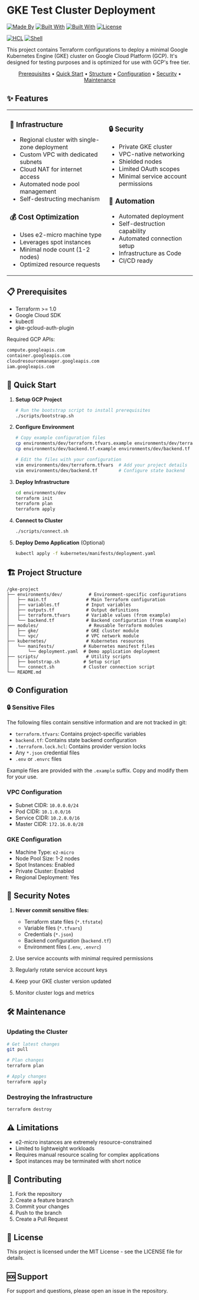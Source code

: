 # GKE Test Cluster Deployment

[![Made By][made-by-shield]][made-by-url]
[![Built With][built-with-terraform]][terraform-url]
[![Built With][built-with-gcp]][gcp-url]
[![License][license-shield]][license-url]

[![HCL][hcl-shield]][hcl-url]
[![Shell][shell-shield]][shell-url]

This project contains Terraform configurations to deploy a minimal Google Kubernetes Engine (GKE) cluster on Google Cloud Platform (GCP). It's designed for testing purposes and is optimized for use with GCP's free tier.

<p align="center">
  <a href="#prerequisites">Prerequisites</a> •
  <a href="#quick-start">Quick Start</a> •
  <a href="#project-structure">Structure</a> •
  <a href="#configuration">Configuration</a> •
  <a href="#security-notes">Security</a> •
  <a href="#maintenance">Maintenance</a>
</p>

## ✨ Features

<table>
<tr>
<td>

### 🚀 Infrastructure
- Regional cluster with single-zone deployment
- Custom VPC with dedicated subnets
- Cloud NAT for internet access
- Automated node pool management
- Self-destructing mechanism

### 💰 Cost Optimization
- Uses e2-micro machine type
- Leverages spot instances
- Minimal node count (1-2 nodes)
- Optimized resource requests

</td>
<td>

### 🔒 Security
- Private GKE cluster
- VPC-native networking
- Shielded nodes
- Limited OAuth scopes
- Minimal service account permissions

### 🤖 Automation
- Automated deployment
- Self-destruction capability
- Automated connection setup
- Infrastructure as Code
- CI/CD ready

</td>
</tr>
</table>

## 📋 Prerequisites

- Terraform >= 1.0
- Google Cloud SDK
- kubectl
- gke-gcloud-auth-plugin

Required GCP APIs:
```bash
compute.googleapis.com
container.googleapis.com
cloudresourcemanager.googleapis.com
iam.googleapis.com
```

## 🚀 Quick Start

1. **Setup GCP Project**
   ```bash
   # Run the bootstrap script to install prerequisites
   ./scripts/bootstrap.sh
   ```

2. **Configure Environment**
   ```bash
   # Copy example configuration files
   cp environments/dev/terraform.tfvars.example environments/dev/terraform.tfvars
   cp environments/dev/backend.tf.example environments/dev/backend.tf
   
   # Edit the files with your configuration
   vim environments/dev/terraform.tfvars  # Add your project details
   vim environments/dev/backend.tf        # Configure state backend
   ```

3. **Deploy Infrastructure**
   ```bash
   cd environments/dev
   terraform init
   terraform plan
   terraform apply
   ```

4. **Connect to Cluster**
   ```bash
   ./scripts/connect.sh
   ```

5. **Deploy Demo Application** (Optional)
   ```bash
   kubectl apply -f kubernetes/manifests/deployment.yaml
   ```

## 🏗️ Project Structure

```
/gke-project
├── environments/dev/          # Environment-specific configurations
│   ├── main.tf               # Main Terraform configuration
│   ├── variables.tf          # Input variables
│   ├── outputs.tf            # Output definitions
│   ├── terraform.tfvars      # Variable values (from example)
│   └── backend.tf            # Backend configuration (from example)
├── modules/                   # Reusable Terraform modules
│   ├── gke/                  # GKE cluster module
│   └── vpc/                  # VPC network module
├── kubernetes/               # Kubernetes resources
│   └── manifests/           # Kubernetes manifest files
│       └── deployment.yaml  # Demo application deployment
├── scripts/                  # Utility scripts
│   ├── bootstrap.sh         # Setup script
│   └── connect.sh           # Cluster connection script
└── README.md
```

## ⚙️ Configuration

### 🔒 Sensitive Files
The following files contain sensitive information and are not tracked in git:
- `terraform.tfvars`: Contains project-specific variables
- `backend.tf`: Contains state backend configuration
- `.terraform.lock.hcl`: Contains provider version locks
- Any `*.json` credential files
- `.env` or `.envrc` files

Example files are provided with the `.example` suffix. Copy and modify them for your use.

### VPC Configuration
- Subnet CIDR: `10.0.0.0/24`
- Pod CIDR: `10.1.0.0/16`
- Service CIDR: `10.2.0.0/16`
- Master CIDR: `172.16.0.0/28`

### GKE Configuration
- Machine Type: `e2-micro`
- Node Pool Size: 1-2 nodes
- Spot Instances: Enabled
- Private Cluster: Enabled
- Regional Deployment: Yes

## 🔐 Security Notes

1. **Never commit sensitive files:**
   - Terraform state files (`*.tfstate`)
   - Variable files (`*.tfvars`)
   - Credentials (`*.json`)
   - Backend configuration (`backend.tf`)
   - Environment files (`.env`, `.envrc`)

2. Use service accounts with minimal required permissions
3. Regularly rotate service account keys
4. Keep your GKE cluster version updated
5. Monitor cluster logs and metrics

## 🛠️ Maintenance

### Updating the Cluster
```bash
# Get latest changes
git pull

# Plan changes
terraform plan

# Apply changes
terraform apply
```

### Destroying the Infrastructure
```bash
terraform destroy
```

## ⚠️ Limitations

- e2-micro instances are extremely resource-constrained
- Limited to lightweight workloads
- Requires manual resource scaling for complex applications
- Spot instances may be terminated with short notice

## 🤝 Contributing

1. Fork the repository
2. Create a feature branch
3. Commit your changes
4. Push to the branch
5. Create a Pull Request

## 📝 License

This project is licensed under the MIT License - see the LICENSE file for details.

## 🆘 Support

For support and questions, please open an issue in the repository.

<!-- MARKDOWN LINKS & BADGES -->
[made-by-shield]: https://img.shields.io/badge/MADE_BY-DEVOPS_ENGINEERS-blue?style=for-the-badge
[made-by-url]: #
[built-with-terraform]: https://img.shields.io/badge/BUILT_WITH-TERRAFORM-purple?style=for-the-badge
[terraform-url]: https://www.terraform.io/
[built-with-gcp]: https://img.shields.io/badge/BUILT_WITH-GCP-blue?style=for-the-badge
[gcp-url]: https://cloud.google.com/
[license-shield]: https://img.shields.io/badge/LICENSE-MIT-green?style=for-the-badge
[license-url]: ./LICENSE
[hcl-shield]: https://img.shields.io/badge/HCL-90%25-brightgreen?style=flat-square
[hcl-url]: #
[shell-shield]: https://img.shields.io/badge/Shell-10%25-yellow?style=flat-square
[shell-url]: #
